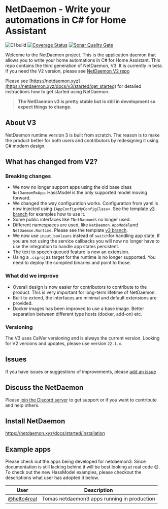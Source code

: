 # NetDaemon - Write your automations in C# for Home Assistant

![CI build](https://github.com/net-daemon/netdaemon/workflows/CI%20build/badge.svg?branch=main) [![Coverage Status](https://coveralls.io/repos/github/net-daemon/netdaemon/badge.svg?branch=dev)](https://coveralls.io/github/net-daemon/netdaemon?branch=dev) [![Sonar Quality Gate](https://img.shields.io/sonar/quality_gate/net-daemon_netdaemon?server=https%3A%2F%2Fsonarcloud.io)](https://sonarcloud.io/summary/overall?id=net-daemon_netdaemon)

Welcome to the NetDaemon project. This is the application daemon that allows you to write your home automations in C# for Home Assistant. This repo contains the third generation of NetDaemon, V3. It is currently in beta. If you need the V2 version, please see [NetDaemon V2 repo](https://github.com/net-daemon/netdaemon_v2)

Please see [https://netdaemon.xyz](https://netdaemon.xyz/docs/v3/started/get_started) for detailed instructions how to get started using NetDaemon.

> **The NetDaemon v3 is pretty stable but is still in development so expect things to change.**

## About V3
NetDaemon runtime version 3 is built from scratch. The reason is to make the product better for both users and contributors by redesigning it using C# modern design. 

## What has changed from V2?
### Breaking changes
- We now no longer support apps using the old base class `NetDaemonRxApp`. HassModel is the only supported model moving forward.
- We changed the way configuration works. Configuration from yaml is now injected using `IAppConfig<MyConfigClass<`. See the template [v3 branch](https://github.com/net-daemon/netdaemon-app-template/tree/v3) for examples how to use it.
- Some public interfaces like `INetDaemon`is no longer used. 
- Different namespaces are used, like `NetDaemon.AppModel`and `NetDaemon.Runtime`. Please see the template [v3 branch](https://github.com/net-daemon/netdaemon-app-template/tree/v3).
- We now use `input_booleans` instead of `switch`for handling app state. If you are not using the service callbacks you will now no longer have to use the integration to handle app states persistent.
- The text to speech queued feature is now an extension.
- Using a `.csproj`as target for the runtime is no longer supported. You need to deploy the compiled binaries and point to those.

### What did we improve
- Overall design is now easier for contributors to contribute to the product. This is very important for long-term lifetime of NetDaemon.
- Built to extend, the interfaces are minimal and default extensions are provided. 
- Docker images has been improved to use a base image. Better separation between different type hosts (docker, add-on) etc.

### Versioning
The V3 uses CalVer versioning and is always the current version. Looking for V2 versions and updates, please use version `22.1.x`.

## Issues

If you have issues or suggestions of improvements, please [add an issue](https://github.com/net-daemon/netdaemon/issues)

## Discuss the NetDaemon

Please [join the Discord server](https://discord.gg/K3xwfcX) to get support or if you want to contribute and help others.

## Install NetDaemon

https://netdaemon.xyz/docs/started/installation

## Example apps

Please check out the apps being developed for netdaemon3. Since documentation is still lacking behind it will be best looking at real code 😊. To check out the new HassModel examples, please checkout the descriptions what user has adopted it below.

| User                                                               | Description                                 |
| ------------------------------------------------------------------ | ------------------------------------------- |
| [@helto4real](https://github.com/helto4real/NetDaemon3Automations) | Tomas netdaemon3 apps running in production |

